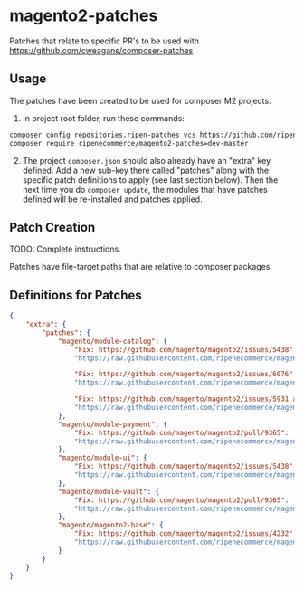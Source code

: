 # magento2-patches
Patches that relate to specific PR's to be used with https://github.com/cweagans/composer-patches

## Usage

The patches have been created to be used for composer M2 projects.

1. In project root folder, run these commands:

```bash
composer config repositories.ripen-patches vcs https://github.com/ripenecommerce/magento2-patches.git
composer require ripenecommerce/magento2-patches=dev-master
```

2. The project `composer.json` should also already have an "extra" key defined. Add a new sub-key there called 
   "patches" along with the specific patch definitions to apply (see last section below). Then the next time you do
   `composer update`, the modules that have patches defined will be re-installed and patches applied. 

## Patch Creation

TODO: Complete instructions.

Patches have file-target paths that are relative to composer packages.

## Definitions for Patches

```json
{
    "extra": {
        "patches": {
            "magento/module-catalog": {
                "Fix: https://github.com/magento/magento2/issues/5438":
                "https://raw.githubusercontent.com/ripenecommerce/magento2-patches/master/Patch-Magento_Catalog-M2.1.0-image-attribute-backend-model-hardcoded-attribute-code-removal.patch",

                "Fix: https://github.com/magento/magento2/issues/6076":
                "https://raw.githubusercontent.com/ripenecommerce/magento2-patches/master/Patch-Magento_Catalog-0001-MAGETWO-54223-CMS-Widgets-Catalog-Category-Link-widg.patch",

                "Fix: https://github.com/magento/magento2/issues/5931 and https://github.com/magento/magento2/issues/5612":
                "https://raw.githubusercontent.com/ripenecommerce/magento2-patches/master/Patch-Magento_Catalog-M2.1.5-MAGETWO-56410-MAGETWO-56411-github-issues-5931-5612.patch"
            },
            "magento/module-payment": {
                "Fix: https://github.com/magento/magento2/pull/9365":
                "https://raw.githubusercontent.com/ripenecommerce/magento2-patches/master/Patch-Magento_Payment-M2.1.3-MAGETWO-60351-optimize-payment-methods-checkout.patch"
            },
            "magento/module-ui": {
                "Fix: https://github.com/magento/magento2/issues/5438":
                "https://raw.githubusercontent.com/ripenecommerce/magento2-patches/master/Patch-Magento_Ui-M2.1.0-allow-backend-to-know-the-origin-input-of-the-upload-request.patch"
            },
            "magento/module-vault": {
                "Fix: https://github.com/magento/magento2/pull/9365":
                "https://raw.githubusercontent.com/ripenecommerce/magento2-patches/master/Patch-Magento_Vault-M2.1.3-MAGETWO-60351-optimize-payment-methods-checkout.patch"
            },
            "magento/magento2-base": {
                "Fix: https://github.com/magento/magento2/issues/4232":
                "https://raw.githubusercontent.com/ripenecommerce/magento2-patches/master/Patch-Magento_Base-0001-MAGETWO-52850-GitHub-UTF-8-special-character-issue-i.patch"
            }
        }
    }
}
```
